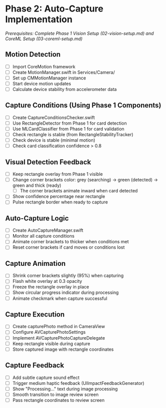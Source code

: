 # Phase 2: Auto-Capture Implementation
*Prerequisites: Complete Phase 1 Vision Setup (02-vision-setup.md) and CoreML Setup (03-coreml-setup.md)*

## Motion Detection
- [ ] Import CoreMotion framework
- [ ] Create MotionManager.swift in Services/Camera/
- [ ] Set up CMMotionManager instance
- [ ] Start device motion updates
- [ ] Calculate device stability from accelerometer data

## Capture Conditions (Using Phase 1 Components)
- [ ] Create CaptureConditionsChecker.swift
- [ ] Use RectangleDetector from Phase 1 for card detection
- [ ] Use MLCardClassifier from Phase 1 for card validation
- [ ] Check rectangle is stable (from RectangleStabilityTracker)
- [ ] Check device is stable (minimal motion)
- [ ] Check card classification confidence > 0.8

## Visual Detection Feedback
- [ ] Keep rectangle overlay from Phase 1 visible
- [ ] Change corner brackets color: grey (searching) → green (detected) → green and thick (ready)
    - [ ] The corner brackets animate inward when card detected
- [ ] Show confidence percentage near rectangle
- [ ] Pulse rectangle border when ready to capture

## Auto-Capture Logic
- [ ] Create AutoCaptureManager.swift
- [ ] Monitor all capture conditions
- [ ] Animate corner brackets to thicker when conditions met
- [ ] Reset corner brackets if card moves or conditions lost

## Capture Animation
- [ ] Shrink corner brackets slightly (95%) when capturing
- [ ] Flash white overlay at 0.3 opacity
- [ ] Freeze the rectangle overlay in place
- [ ] Show circular progress indicator during processing
- [ ] Animate checkmark when capture successful

## Capture Execution
- [ ] Create capturePhoto method in CameraView
- [ ] Configure AVCapturePhotoSettings
- [ ] Implement AVCapturePhotoCaptureDelegate
- [ ] Keep rectangle visible during capture
- [ ] Store captured image with rectangle coordinates

## Capture Feedback
- [ ] Add subtle capture sound effect
- [ ] Trigger medium haptic feedback (UIImpactFeedbackGenerator)
- [ ] Show "Processing..." text during image processing
- [ ] Smooth transition to image review screen
- [ ] Pass rectangle coordinates to review screen

